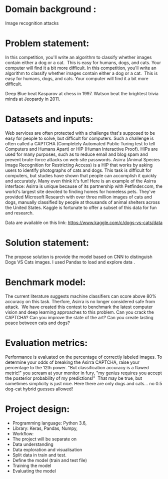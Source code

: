 # Domain background : 
Image recognition attacks

# Problem statement: 
In this competition, you'll write an algorithm to classify whether images contain either a dog or a cat.  This is easy for humans, dogs, and cats. Your computer will find it a bit more difficult.
In this competition, you'll write an algorithm to classify whether images contain either a dog or a cat.  This is easy for humans, dogs, and cats. Your computer will find it a bit more difficult.
 
Deep Blue beat Kasparov at chess in 1997.
Watson beat the brightest trivia minds at Jeopardy in 2011.


# Datasets and inputs:
Web services are often protected with a challenge that's supposed to be easy for people to solve, but difficult for computers. Such a challenge is often called a CAPTCHA (Completely Automated Public Turing test to tell Computers and Humans Apart) or HIP (Human Interactive Proof). HIPs are used for many purposes, such as to reduce email and blog spam and prevent brute-force attacks on web site passwords.
Asirra (Animal Species Image Recognition for Restricting Access) is a HIP that works by asking users to identify photographs of cats and dogs. This task is difficult for computers, but studies have shown that people can accomplish it quickly and accurately. Many even think it's fun! Here is an example of the Asirra interface:
Asirra is unique because of its partnership with Petfinder.com, the world's largest site devoted to finding homes for homeless pets. They've provided Microsoft Research with over three million images of cats and dogs, manually classified by people at thousands of animal shelters across the United States. Kaggle is fortunate to offer a subset of this data for fun and research. 

Data are available on this link: https://www.kaggle.com/c/dogs-vs-cats/data

# Solution statement:
The propose solution is provide the model based on CNN to distinguish Dogs VS Cats images. I used Pandas to load and explore data .

# Benchmark model:
The current literature suggests machine classifiers can score above 80% accuracy on this task. Therfore, Asirra is no longer considered safe from attack.  We have created this contest to benchmark the latest computer vision and deep learning approaches to this problem. Can you crack the CAPTCHA? Can you improve the state of the art? Can you create lasting peace between cats and dogs?

# Evaluation metrics:
Performance is evaluated on the percentage of correctly labeled images. To determine your odds of breaking the Asirra CAPTCHA, raise your percentage to the 12th power.
"But classification accuracy is a flawed metric!" you scream at your monitor in fury, "my genius requires you accept the posterior probability of my predictions!"  That may be true, but sometimes simplicity is just nice. Here there are only dogs and cats... no 0.5 dog-cat hybrid guesses allowed!
    
# Project design:
-   Programming language: Python 3.6, 
-   Library: Keras, Pandas, Numpy, 
-   Workflow:
-   The project will be separate on 
-	Data understanding
-	Data exploration and visualisation 
-	Split data in train and test.
-	Define the model (train and test file) 
-   Training the model
-	Evaluating the model
